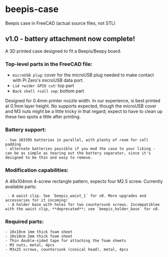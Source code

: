 # beepis-case

Beepis case in FreeCAD (actual source files, not STL)

## v1.0 - battery attachment now complete!

A 3D printed case designed to fit a Beepis/Beepy board.

### Top-level parts in the FreeCAD file:

   - `microUSB plug`: cover for the microUSB plug needed to make contact with Pi Zero's microUSB data port.
   - `Lid +wider GPIO cut`: top part
   - `Back shell +cell sep`: bottom part

Designed for 0.4mm printer nozzle width. In our experience, is best printed at 0.1mm layer height. No supports expected, though the microUSB cover and M3 nuts might be a little tricky in that regard; expect to have to clean up these two spots a little after printing.

### Battery support:

    - two 103395 batteries in parallel, with plenty of room for cell padding
    - alternate batteries possible if you mod the case to your liking - can be as simple as tearing out the battery separator, since it's designed to be thin and easy to remove.

### Modification capabilities:

A 46x104mm 4-screw rectangle pattern, expects four M2.5 screw. Currently available parts:

     - A waist clip. See `beepis_waist_1` for v0. More upgrades and accessories for it incoming!
     - A holder base with holes for two countersunk screws. Incompatiblee with the waist clip, **deprecated**; see `beepis_holder_base` for v0.

### Required parts:

    - 10x10cm 1mm thick foam sheet
    - 10x10cm 2mm thick foam sheet
    - Thin double-sided tape for attaching the foam sheets
    - M3 nuts, metal, 4pcs
    - M3x25 screws, countersunk (conical head), metal, 4pcs
